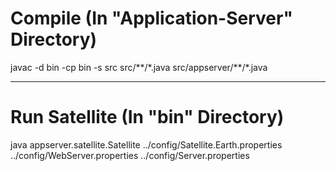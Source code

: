 # Compile (In "Application-Server" Directory)
javac -d bin -cp bin -s src src/\*\*/\*.java src/appserver/\*\*/\*.java
___
# Run Satellite (In "bin" Directory)
java appserver.satellite.Satellite ../config/Satellite.Earth.properties ../config/WebServer.properties ../config/Server.properties
